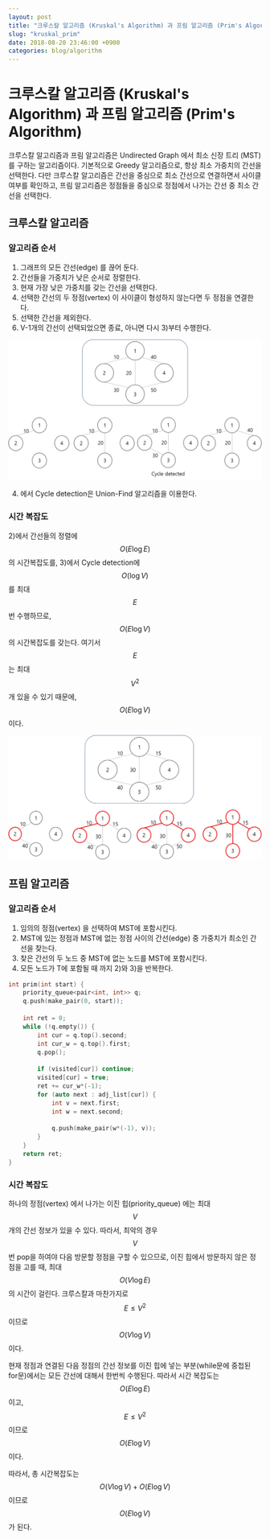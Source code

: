```yaml
---
layout: post
title: "크루스칼 알고리즘 (Kruskal's Algorithm) 과 프림 알고리즘 (Prim's Algorithm)"
slug: "kruskal_prim"
date: 2018-08-20 23:46:00 +0900
categories: blog/algorithm
---
```




# 크루스칼 알고리즘 (Kruskal's Algorithm) 과 프림 알고리즘 (Prim's Algorithm)

크루스칼 알고리즘과 프림 알고리즘은 Undirected Graph 에서 최소 신장 트리 (MST) 를 구하는 알고리즘이다. 기본적으로 Greedy 알고리즘으로, 항상 최소 가중치의 간선을 선택한다. 다만 크루스칼 알고리즘은 간선을 중심으로 최소 간선으로 연결하면서 사이클 여부를 확인하고, 프림 알고리즘은 정점들을 중심으로 정점에서 나가는 간선 중 최소 간선을 선택한다.



## 크루스칼 알고리즘

### 알고리즘 순서

1) 그래프의 모든 간선(edge) 를 끊어 둔다.
2) 간선들을 가중치가 낮은 순서로 정렬한다. 
3) 현재 가장 낮은 가중치를 갖는 간선을 선택한다. 
4) 선택한 간선의 두 정점(vertex) 이 사이클이 형성하지 않는다면 두 정점을 연결한다. 
5) 선택한 간선을 제외한다. 
6) V-1개의 간선이 선택되었으면 종료, 아니면 다시 3)부터 수행한다.

![kruskal.jpg](https://github.com/sjnov11/sjnov11.github.com/blob/master/_img/2018/08/20/kruskal.jpg?raw=true)

4) 에서 Cycle detection은 Union-Find 알고리즘을 이용한다.



### 시간 복잡도

2)에서 간선들의 정렬에 $$O(E\log{E})$$ 의 시간복잡도를, 
3)에서 Cycle detection에 $$O(\log{V})$$ 를 최대 $$E$$ 번 수행하므로, $$O(E\log{V})$$ 의 시간복잡도를 갖는다. 여기서 $$E$$ 는 최대 $$V^2$$ 개 있을 수 있기 때문에, $$O(E\log{V})$$ 이다.

![prim.jpg](https://github.com/sjnov11/sjnov11.github.com/blob/master/_img/2018/08/20/prim.jpg?raw=true)



## 프림 알고리즘

### 알고리즘 순서

1) 임의의 정점(vertex) 을 선택하여 MST에 포함시킨다.
2) MST에 있는 정점과 MST에 없는 정점 사이의 간선(edge) 중 가중치가 최소인 간선을 찾는다.
3) 찾은 간선의 두 노드 중 MST에 없는 노드를 MST에 포함시킨다.
4) 모든 노드가 T에 포함될 때 까지 2)와 3)을 반복한다.

```c++
int prim(int start) {
	priority_queue<pair<int, int>> q;
	q.push(make_pair(0, start));

	int ret = 0;
	while (!q.empty()) {
		int cur = q.top().second;
		int cur_w = q.top().first;
		q.pop();

		if (visited[cur]) continue;
		visited[cur] = true;
		ret += cur_w*(-1);
		for (auto next : adj_list[cur]) {
			int v = next.first;
			int w = next.second;

			q.push(make_pair(w*(-1), v));
		}
	}
	return ret;
}
```



### 시간 복잡도

하나의 정점(vertex) 에서 나가는 이진 힙(priority_queue) 에는 최대 $$V$$ 개의 간선 정보가 있을 수 있다. 따라서, 최악의 경우 $$V$$ 번 pop을 하여야 다음 방문할 정점을 구할 수 있으므로, 이진 힙에서 방문하지 않은 정점을 고를 때, 최대 $$O(V\log{E})$$ 의 시간이 걸린다. 크루스칼과 마찬가지로 $$E \leq V^2$$ 이므로 $$O(V\log{V})$$ 이다. 

현재 정점과 연결된 다음 정점의 간선 정보를 이진 힙에 넣는 부분(while문에 중첩된 for문)에서는 모든 간선에 대해서 한번씩 수행된다. 따라서 시간 복잡도는 $$O(E\log{E})$$ 이고, $$E\leq V^2$$ 이므로 $$O(E\log{V})$$ 이다.

따라서, 총 시간복잡도는 $$O(V\log{V}) + O(E\log{V})$$ 이므로 $$O(E\log{V})$$ 가 된다.

